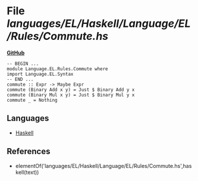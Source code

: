 # File _languages/EL/Haskell/Language/EL/Rules/Commute.hs_
**[GitHub](https://github.com/softlang/yas/blob/master/languages/EL/Haskell/Language/EL/Rules/Commute.hs)**
```
-- BEGIN ...
module Language.EL.Rules.Commute where
import Language.EL.Syntax
-- END ...
commute :: Expr -> Maybe Expr
commute (Binary Add x y) = Just $ Binary Add y x
commute (Binary Mul x y) = Just $ Binary Mul y x
commute _ = Nothing
```

## Languages
* [Haskell](../languages/Haskell.md)

## References
* elementOf('languages/EL/Haskell/Language/EL/Rules/Commute.hs',haskell(text))
